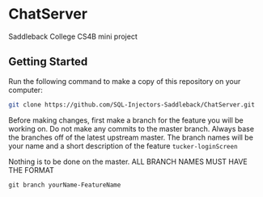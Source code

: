 # ChatServer

Saddleback College CS4B mini project

## Getting Started
Run the following command to make a copy of this repository on your computer:
```bash
git clone https://github.com/SQL-Injectors-Saddleback/ChatServer.git
```

Before making changes, first make a branch for the feature you will be working on. Do not make any commits to the master branch. 
Always base the branches off of the latest upstream master.
The branch names will be your name and a short description of the feature
`
tucker-loginScreen
`

Nothing is to be done on the master. ALL BRANCH NAMES MUST HAVE THE FORMAT 
```
git branch yourName-FeatureName
```
